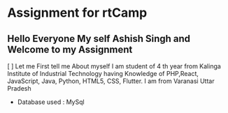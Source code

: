 # Assignment for rtCamp

  ## Hello Everyone My self Ashish Singh and Welcome to my Assignment
  
  [ ] Let me First tell me About myself I am student of 4 th year from Kalinga Institute of Industrial Technology having Knowledge of PHP,React, JavaScript, Java, Python, HTML5, CSS, Flutter. I am from Varanasi Uttar Pradesh

- Database used : MySql 
